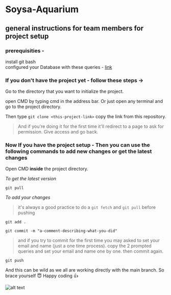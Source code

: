 # Soysa-Aquarium

## general instructions for team members for project setup 

### prerequisities -
install git bash <br />
configured your Database with these queries - [link](https://docs.google.com/document/d/1me-R8GTyIGUQ4DQOmFUtMmjxN7g2ibS6ASZRPdGfM78/edit)

### If you don't have the project yet - follow these steps -> 

Go to the directory that you want to initialize the project.

open CMD by typing cmd in the address bar. Or just open any terminal and go to the project directory.

Then type `git clone <this-project-link>` copy the link from this repository.
> And if you're doing it for the first time it'll redirect to a page to ask for permission. Give access and go back.

### Now If you have the project setup - Then you can use the following commands to add new changes or get the latest changes

Open CMD **inside** the project directory.

*To get the latest version* 

`git pull`

*To add your changes* 

> it's always a good practice to do a `git fetch` and `git pull` before pushing

`git add .`

`git commit -m "a-comment-describing-what-you-did"`

> and if you try to commit for the first time you may asked to set your email and name (just a one time process). copy the 2 prompted queries and set your email and name one by one. then commit again.

`git push`

And this can be wild as we all are working directly with the main branch. So brace yourself 😇 Happy coding 👍

![alt text](https://miro.medium.com/max/1200/0*tmfbLDU_hIeg0B3B.jpg)
